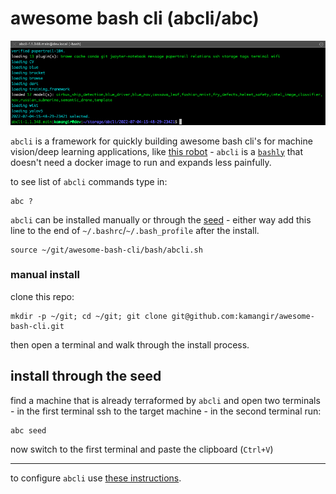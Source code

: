 # awesome bash cli (abcli/abc)

![image](./assets/marquee.png)

`abcli` is a framework for quickly building awesome bash cli's for machine vision/deep learning applications, like [this robot](https://github.com/kamangir/blue-rvr) - `abcli` is a [`bashly`](https://github.com/DannyBen/bashly) that doesn't need a docker image to run and expands less painfully.

to see list of `abcli` commands type in:

```
abc ?
```

`abcli` can be installed manually or through the [seed](bash/plugins/seed.sh) - either way add this line to the end of `~/.bashrc`/`~/.bash_profile` after the install.

```
source ~/git/awesome-bash-cli/bash/abcli.sh
```

### manual install

clone this repo:

```
mkdir -p ~/git; cd ~/git; git clone git@github.com:kamangir/awesome-bash-cli.git
```

then open a terminal and walk through the install process.
## install through the seed

find a machine that is already terraformed by `abcli` and open two terminals - in the first terminal ssh to the target machine - in the second terminal run:

```
abc seed
```

now switch to the first terminal and paste the clipboard (`Ctrl+V`)

---

to configure `abcli` use [these instructions](./bash/bootstrap/config/README.md).


